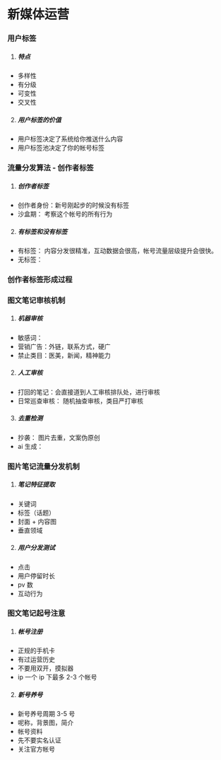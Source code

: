 # 新媒体运营

### 用户标签

1. ##### 特点

- 多样性
- 有分级
- 可变性
- 交叉性

2. ##### 用户标签的价值

- 用户标签决定了系统给你推送什么内容
- 用户标签池决定了你的帐号标签

### 流量分发算法 - 创作者标签

1. ##### 创作者标签

- 创作者身份：新号刚起步的时候没有标签
- 沙盒期： 考察这个帐号的所有行为

2. ##### 有标签和没有标签

- 有标签： 内容分发很精准，互动数据会很高，帐号流量层级提升会很快。
- 无标签：

### 创作者标签形成过程

### 图文笔记审核机制

1. ##### 机器审核

- 敏感词：
- 营销广告：外链，联系方式，硬广
- 禁止类目：医美，新闻，精神能力

2. ##### 人工审核

- 打回的笔记：会直接道到人工审核排队处，进行审核
- 日常巡查审核： 随机抽查审核，类目严打审核

3. ##### 去重检测

- 抄袭： 图片去重，文案伪原创
- ai 生成：

### 图片笔记流量分发机制

1. ##### 笔记特征提取

- 关键词
- 标签（话题）
- 封面 + 内容图
- 垂直领域

2. ##### 用户分发测试

- 点击
- 用户停留时长
- pv 数
- 互动行为

### 图文笔记起号注意

1. ##### 帐号注册

- 正规的手机卡
- 有过运营历史
- 不要用双开，摸拟器
- ip 一个 ip 下最多 2-3 个帐号

2. ##### 新号养号

- 新号养号周期 3-5 号
- 呢称，背景图，简介
- 帐号资料
- 先不要实名认证
- 关注官方帐号

<!-- https://search.bilibili.com/all?keyword=%E6%8A%96%E9%9F%B3%E8%BF%90%E8%90%A5%E5%85%A5%E9%97%A8%E5%88%B0%E7%B2%BE%E9%80%9A&from_source=webtop_search&spm_id_from=333.788&search_source=5 -->
